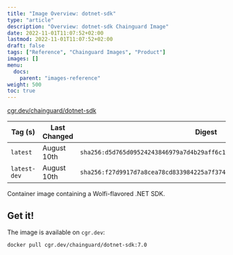 ```yaml
---
title: "Image Overview: dotnet-sdk"
type: "article"
description: "Overview: dotnet-sdk Chainguard Image"
date: 2022-11-01T11:07:52+02:00
lastmod: 2022-11-01T11:07:52+02:00
draft: false
tags: ["Reference", "Chainguard Images", "Product"]
images: []
menu:
  docs:
    parent: "images-reference"
weight: 500
toc: true
---
```


[cgr.dev/chainguard/dotnet-sdk](https://github.com/chainguard-images/images/tree/main/images/dotnet-sdk)

| Tag (s)       | Last Changed | Digest                                                                    |
|---------------|--------------|---------------------------------------------------------------------------|
|  `latest`     | August 10th  | `sha256:d5d765d09524243846979a7d4b29aff6c143cd1cde4593ea0b3738b8d44a4a79` |
|  `latest-dev` | August 10th  | `sha256:f27d9917d7a8cea78cd833984225a7f3742a51bbce93ea5c657145e253fa62c5` |



Container image containing a Wolfi-flavored .NET SDK.

## Get it!

The image is available on `cgr.dev`:

    docker pull cgr.dev/chainguard/dotnet-sdk:7.0

